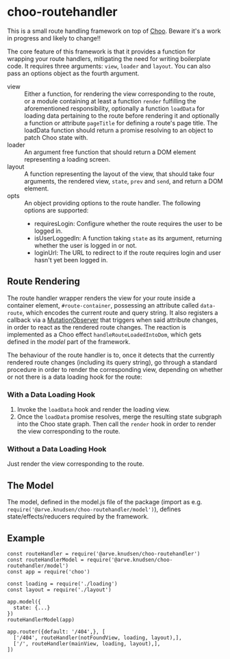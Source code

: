 # choo-routehandler
This is a small route handling framework on top of [Choo](https://github.com/yoshuawuyts/choo).
Beware it's a work in progress and likely to change!!

The core feature of this framework is that it provides a function for wrapping your route handlers,
mitigating the need for writing boilerplate code. It requires three arguments: `view`, `loader`
and `layout`. You can also pass an options object as the fourth argument.

<dl>
  <dt>view</dt>
  <dd>Either a function, for rendering the view corresponding to the route, or a module containing
  at least a function <code>render</code> fulfilling the aforementioned responsibility, optionally
  a function <code>loadData</code> for loading data pertaining to the route before rendering it and
  optionally a function or attribute <code>pageTitle</code> for defining a route's page title.
  The loadData function should return a promise resolving to an object to patch Choo state with.</dd>

  <dt>loader</dt>
  <dd>An argument free function that should return a DOM element representing a loading screen.</dd>

  <dt>layout</dt>
  <dd>A function representing the layout of the view, that should take four arguments, the rendered
  view, <code>state</code>, <code>prev</code> and <code>send</code>, and return a DOM element.</dd>

  <dt>opts</dt>
  <dd>An object providing options to the route handler. The following options are supported:
  <ul>
    <li>requiresLogin: Configure whether the route requires the user to be logged in.</li>
    <li>isUserLoggedIn: A function taking <code>state</code> as its argument, returning whether
    the user is logged in or not.</li>
    <li>loginUrl: The URL to redirect to if the route requires login and user hasn't yet been
    logged in.</li>
  </ul>
  </dd>
</dl>

## Route Rendering

The route handler wrapper renders the view for your route inside a container element,
`#route-container`, possessing an attribute called `data-route`, which encodes the current route
and query string. It also registers a callback via a
[MutationObserver](https://developer.mozilla.org/en/docs/Web/API/MutationObserver) that triggers
when said attribute changes, in order to react as the rendered route changes. The reaction is
implemented as a Choo effect `handleRouteLoadedIntoDom`, which gets defined in the _model_ part
of the framework.

The behaviour of the route handler is to, once it detects that the currently rendered route changes
(including its query string), go through a standard procedure in order to render the corresponding
view, depending on whether or not there is a data loading hook for the route:

### With a Data Loading Hook
1. Invoke the `loadData` hook and render the loading view.
2. Once the `loadData` promise resolves, merge the resulting state subgraph into the Choo state
graph. Then call the `render` hook in order to render the view corresponding to the route.

### Without a Data Loading Hook
Just render the view corresponding to the route.

## The Model
The model, defined in the model.js file of the package (import as e.g.
`require('@arve.knudsen/choo-routehandler/model')`), defines state/effects/reducers required
by the framework.

## Example
```
const routeHandler = require('@arve.knudsen/choo-routehandler')
const routeHandlerModel = require('@arve.knudsen/choo-routehandler/model')
const app = require('choo')

const loading = require('./loading')
const layout = require('./layout')

app.model({
  state: {...}
})
routeHandlerModel(app)

app.router({default: '/404',}, [
  ['/404', routeHandler(notFoundView, loading, layout),],
  ['/', routeHandler(mainView, loading, layout),],
])
```
